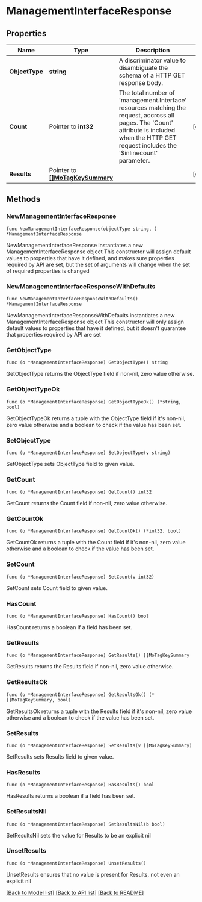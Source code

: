 # ManagementInterfaceResponse

## Properties

Name | Type | Description | Notes
------------ | ------------- | ------------- | -------------
**ObjectType** | **string** | A discriminator value to disambiguate the schema of a HTTP GET response body. | 
**Count** | Pointer to **int32** | The total number of &#39;management.Interface&#39; resources matching the request, accross all pages. The &#39;Count&#39; attribute is included when the HTTP GET request includes the &#39;$inlinecount&#39; parameter. | [optional] 
**Results** | Pointer to [**[]MoTagKeySummary**](mo.TagKeySummary.md) |  | [optional] 

## Methods

### NewManagementInterfaceResponse

`func NewManagementInterfaceResponse(objectType string, ) *ManagementInterfaceResponse`

NewManagementInterfaceResponse instantiates a new ManagementInterfaceResponse object
This constructor will assign default values to properties that have it defined,
and makes sure properties required by API are set, but the set of arguments
will change when the set of required properties is changed

### NewManagementInterfaceResponseWithDefaults

`func NewManagementInterfaceResponseWithDefaults() *ManagementInterfaceResponse`

NewManagementInterfaceResponseWithDefaults instantiates a new ManagementInterfaceResponse object
This constructor will only assign default values to properties that have it defined,
but it doesn't guarantee that properties required by API are set

### GetObjectType

`func (o *ManagementInterfaceResponse) GetObjectType() string`

GetObjectType returns the ObjectType field if non-nil, zero value otherwise.

### GetObjectTypeOk

`func (o *ManagementInterfaceResponse) GetObjectTypeOk() (*string, bool)`

GetObjectTypeOk returns a tuple with the ObjectType field if it's non-nil, zero value otherwise
and a boolean to check if the value has been set.

### SetObjectType

`func (o *ManagementInterfaceResponse) SetObjectType(v string)`

SetObjectType sets ObjectType field to given value.


### GetCount

`func (o *ManagementInterfaceResponse) GetCount() int32`

GetCount returns the Count field if non-nil, zero value otherwise.

### GetCountOk

`func (o *ManagementInterfaceResponse) GetCountOk() (*int32, bool)`

GetCountOk returns a tuple with the Count field if it's non-nil, zero value otherwise
and a boolean to check if the value has been set.

### SetCount

`func (o *ManagementInterfaceResponse) SetCount(v int32)`

SetCount sets Count field to given value.

### HasCount

`func (o *ManagementInterfaceResponse) HasCount() bool`

HasCount returns a boolean if a field has been set.

### GetResults

`func (o *ManagementInterfaceResponse) GetResults() []MoTagKeySummary`

GetResults returns the Results field if non-nil, zero value otherwise.

### GetResultsOk

`func (o *ManagementInterfaceResponse) GetResultsOk() (*[]MoTagKeySummary, bool)`

GetResultsOk returns a tuple with the Results field if it's non-nil, zero value otherwise
and a boolean to check if the value has been set.

### SetResults

`func (o *ManagementInterfaceResponse) SetResults(v []MoTagKeySummary)`

SetResults sets Results field to given value.

### HasResults

`func (o *ManagementInterfaceResponse) HasResults() bool`

HasResults returns a boolean if a field has been set.

### SetResultsNil

`func (o *ManagementInterfaceResponse) SetResultsNil(b bool)`

 SetResultsNil sets the value for Results to be an explicit nil

### UnsetResults
`func (o *ManagementInterfaceResponse) UnsetResults()`

UnsetResults ensures that no value is present for Results, not even an explicit nil

[[Back to Model list]](../README.md#documentation-for-models) [[Back to API list]](../README.md#documentation-for-api-endpoints) [[Back to README]](../README.md)


